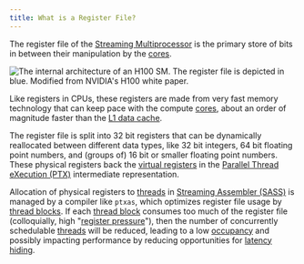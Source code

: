 ```yaml
---
title: What is a Register File?
---
```


The register file of the
[Streaming Multiprocessor](/gpu-glossary/device-hardware/streaming-multiprocessor)
is the primary store of bits in between their manipulation by the
[cores](/gpu-glossary/device-hardware/core).

![The internal architecture of an H100 SM. The register file is depicted in blue. Modified from NVIDIA's [H100 white paper](https://modal-cdn.com/gpu-glossary/gtc22-whitepaper-hopper.pdf).](themed-image://gh100-sm.svg)

Like registers in CPUs, these registers are made from very fast memory
technology that can keep pace with the compute
[cores](/gpu-glossary/device-hardware/core), about an order of magnitude faster
than the [L1 data cache](/gpu-glossary/device-hardware/l1-data-cache).

The register file is split into 32 bit registers that can be dynamically
reallocated between different data types, like 32 bit integers, 64 bit floating
point numbers, and (groups of) 16 bit or smaller floating point numbers. These
physical registers back the
[virtual registers](/gpu-glossary/device-software/registers) in the
[Parallel Thread eXecution (PTX)](/gpu-glossary/device-software/parallel-thread-execution)
intermediate representation.

Allocation of physical registers to
[threads](/gpu-glossary/device-software/thread) in
[Streaming Assembler (SASS)](/gpu-glossary/device-software/streaming-assembler)
is managed by a compiler like `ptxas`, which optimizes register file usage by
[thread blocks](/gpu-glossary/device-software/thread-block). If each
[thread block](/gpu-glossary/device-software/thread-block) consumes too much of
the register file (colloquially, high
"[register pressure](/gpu-glossary/perf/register-pressure)"), then the number of
concurrently schedulable [threads](/gpu-glossary/device-software/thread) will be
reduced, leading to a low [occupancy](/gpu-glossary/perf/occupancy) and possibly
impacting performance by reducing opportunities for
[latency hiding](/gpu-glossary/perf/latency-hiding).
